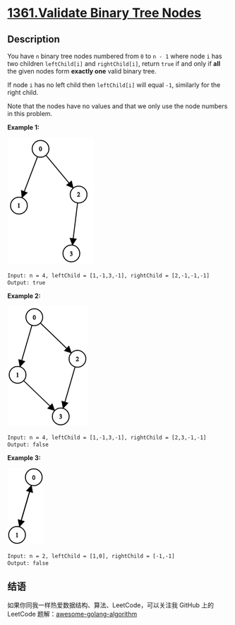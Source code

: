 # [1361.Validate Binary Tree Nodes][title]

## Description
You have `n` binary tree nodes numbered from `0` to `n - 1` where node `i` has two children `leftChild[i]` and `rightChild[i]`, return `true` if and only if **all** the given nodes form **exactly one** valid binary tree.

If node `i` has no left child then `leftChild[i]` will equal `-1`, similarly for the right child.

Note that the nodes have no values and that we only use the node numbers in this problem.

**Example 1:**  

![example1](./1503_ex1.png)

```
Input: n = 4, leftChild = [1,-1,3,-1], rightChild = [2,-1,-1,-1]
Output: true
```

**Example 2:**  

![example2](./1503_ex2.png)

```
Input: n = 4, leftChild = [1,-1,3,-1], rightChild = [2,3,-1,-1]
Output: false
```

**Example 3:**  

![example3](./1503_ex3.png)


```
Input: n = 2, leftChild = [1,0], rightChild = [-1,-1]
Output: false
```

## 结语

如果你同我一样热爱数据结构、算法、LeetCode，可以关注我 GitHub 上的 LeetCode 题解：[awesome-golang-algorithm][me]

[title]: https://leetcode.com/problems/validate-binary-tree-nodes/
[me]: https://github.com/kylesliu/awesome-golang-algorithm
